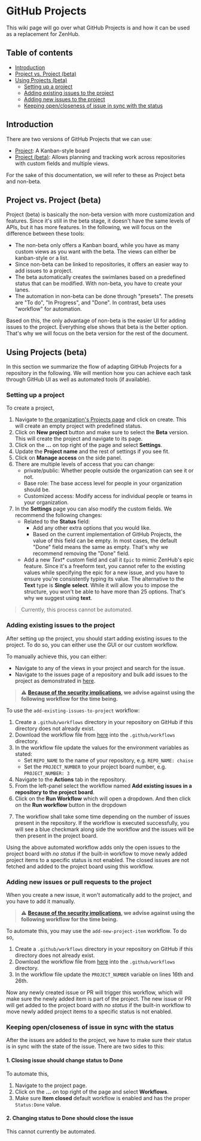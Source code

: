 # GitHub Projects

This wiki page will go over what GitHub Projects is and how it can be used as a replacement for ZenHub.

## Table of contents

- [Introduction](#introduction)
- [Project vs. Project (beta)](#project-vs-project-beta)
- [Using Projects (beta)](#using-projects-beta)
  * [Setting up a project](#setting-up-a-project)
  * [Adding existing issues to the project](#adding-existing-issues-to-the-project)
  * [Adding new issues to the project](#adding-new-issues-or-pull-requests-to-the-project)
  * [Keeping open/closeness of issue in sync with the status](#keeping-open-closeness-of-issue-in-sync-with-the-status)


## Introduction

There are two versions of GitHub Projects that we can use:
- [Project](https://docs.github.com/en/issues/organizing-your-work-with-project-boards/managing-project-boards/about-project-boards): A Kanban-style board
- [Project (beta)](https://docs.github.com/en/issues/trying-out-the-new-projects-experience/about-projects): Allows planning and tracking work across repositories with custom fields and multiple views.

For the sake of this documentation, we will refer to these as Project beta and non-beta.

## Project vs. Project (beta)

Project (beta) is basically the non-beta version with more customization and features. Since it's still in the beta stage, it doesn't have the same levels of APIs, but it has more features. In the following, we will focus on the difference between these tools:

- The non-beta only offers a Kanban board, while you have as many custom views as you want with the beta. The views can either be kanban-style or a list.
- Since non-beta can be linked to repositories, it offers an easier way to add issues to a project.
- The beta automatically creates the swimlanes based on a predefined status that can be modified. With non-beta, you have to create your lanes.
- The automation in non-beta can be done through "presets". The presets are "To do", "In Progress", and "Done". In contrast, beta uses "workflow" for automation. 

Based on this, the only advantage of non-beta is the easier UI for adding issues to the project. Everything else shows that beta is the better option. That's why we will focus on the beta version for the rest of the document.

## Using Projects (beta)

In this section we summarize the flow of adapting GitHub Projects for a repository in the following. We will mention how you can achieve each task through GitHub UI as well as automated tools (if available).

### Setting up a project

To create a project, 

1. Navigate to [the organization's Projects page](https://github.com/orgs/informatics-isi-edu/projects?type=beta) and click on create. This will create an empty project with predefined status. 
2. Click on **New project** button and make sure to select the **Beta** version. This will create the project and navigate to its page.
3. Click on the **...** on top right of the page and select **Settings**.
4. Update the **Project name** and the rest of settings if you see fit.
5. Click on **Manage access** on the side panel.
6. There are multiple levels of access that you can change:
   - private/public: Whether people outside the organization can see it or not. 
   - Base role: The base access level for people in your organization should be.
   - Customized access: Modify access for individual people or teams in your organization.
7. In the **Settings** page you can also modify the custom fields. We recommend the following changes:
   - Related to the **Status** field:
      - Add any other extra options that you would like.
      - Based on the current implementation of GitHub Projects, the value of this field can be empty. In most cases, the default "Done" field means the same as empty. That's why we recommend removing the "Done" field.
    - Add a new *Text** custom field and call it `Epic` to mimic ZenHub's epic feature. Since it's a freeform text, you cannot refer to the existing values while specifying the epic for a new issue, and you have to ensure you're consistently typing its value. The alternative to the **Text** type is **Single select**. While it will allow you to impose the structure, you won't be able to have more than 25 options. That's why we suggest using **text**.
  
> Currently, this process cannot be automated.

### Adding existing issues to the project

After setting up the project, you should start adding existing issues to the project. To do so, you can either use the GUI or our custom workflow.

To manually achieve this, you can either:
- Navigate to any of the views in your project and search for the issue.
- Navigate to the issues page of a repository and bulk add issues to the project as demonstrated in [here](https://github.blog/changelog/2022-04-07-the-new-github-issues-april-7th-update/).

> :warning: **[Because of the security implications](../../README.md#security-issues), we advise against using the following workflow for the time being.**

To use the `add-existing-issues-to-project` workflow:

1. Create a `.github/workflows` directory in your repository on GitHub if this directory does not already exist.
2. Download the workflow file from [here](https://github.com/informatics-isi-edu/isrd-github-workflows/blob/main/examples/add-existing-issues.yml) into the `.github/workflows` directory. 
3. In the workflow file update the values for the environment variables as stated:
    - Set `REPO_NAME` to the name of your repository, e.g. `REPO_NAME: chaise`
    - Set the `PROJECT_NUMBER` to your project board number, e.g. `PROJECT_NUMBER: 3`
4. Navigate to the **Actions** tab in the repository.
5. From the left-panel select the workflow named **Add existing issues in a repository to the project board**. 
6. Click on the **Run Workflow** which will open a dropdown. And then click on the **Run workflow** button in the dropdown
  <!-- TODO add screenshot -->
7. The workflow shall take some time depending on the number of issues present in the repository. If the workflow is executed successfully, you will see a blue checkmark along side the workflow and the issues will be then present in the project board.

Using the above automated workflow adds only the open issues to the project board with *no status* if the built-in workflow to move newly added project items to a specific status is not enabled. The closed issues are not fetched and added to the project board using this workflow.


### Adding new issues or pull requests to the project

When you create a new issue, it won't automatically add to the project, and you have to add it manually.

> :warning: **[Because of the security implications](../../README.md#security-issues), we advise against using the following workflow for the time being.**

To automate this, you may use the `add-new-project-item` workflow. To do so,

1. Create a `.github/workflows` directory in your repository on GitHub if this directory does not already exist.
2. Download the workflow file from [here](https://github.com/informatics-isi-edu/isrd-github-workflows/blob/main/examples/add-new-project-item.yml) into the `.github/workflows` directory. 
3. In the workflow file update the `PROJECT_NUMBER` variable on lines 16th and 26th.

Now any newly created issue or PR will trigger this workflow, which will make sure the newly added item is part of the project. The new issue or PR will get added to the project board with *no status* if the built-in workflow to move newly added project items to a specific status is not enabled.


### Keeping open/closeness of issue in sync with the status

After the issues are added to the project, we have to make sure their status is in sync with the state of the issue. There are two sides to this:

#### 1. Closing issue should change status to Done

To automate this,

1. Navigate to the project page.
2. Click on the **...** on top right of the page and select **Workflows**.
3. Make sure **Item closed** default workflow is enabled and has the proper `Status:Done` value.


#### 2. Changing status to Done should close the issue

This cannot currently be automated.

